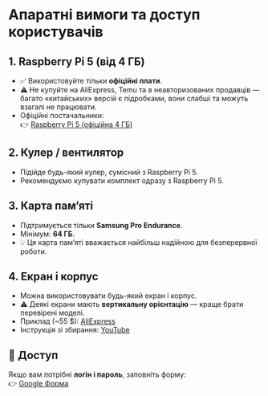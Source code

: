 # Апаратні вимоги та доступ користувачів

## 1. Raspberry Pi 5 (від 4 ГБ)
- ✅ Використовуйте тільки **офіційні плати**.  
- ⚠️ Не купуйте на AliExpress, Temu та в неавторизованих продавців — багато «китайських» версій є підробками, вони слабші та можуть взагалі не працювати.  
- Офіційні постачальники:  
  👉 [Raspberry Pi 5 (офіційна 4 ГБ)](https://www.raspberrypi.com/products/raspberry-pi-5/?variant=raspberry-pi-5-4gb)

## 2. Кулер / вентилятор
- Підійде будь-який кулер, сумісний з Raspberry Pi 5.  
- Рекомендуємо купувати комплект одразу з Raspberry Pi 5.

## 3. Карта пам’яті
- Підтримується тільки **Samsung Pro Endurance**.  
- Мінімум: **64 ГБ**.  
- 💡 Ця карта пам’яті вважається найбільш надійною для безперервної роботи.

## 4. Екран і корпус
- Можна використовувати будь-який екран і корпус.  
- ⚠️ Деякі екрани мають **вертикальну орієнтацію** — краще брати перевірені моделі.  
- Приклад (~55 $): [AliExpress](https://www.aliexpress.com/item/1005009603362571.html)  
- Інструкція зі збирання: [YouTube](https://www.youtube.com/watch?v=tzQxse_rdSK)

## 🔑 Доступ
Якщо вам потрібні **логін і пароль**, заповніть форму:  
👉 [Google Форма](https://forms.gle/oZ57Nr6pf5sFqqPS8)
